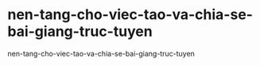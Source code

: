 # nen-tang-cho-viec-tao-va-chia-se-bai-giang-truc-tuyen
nen-tang-cho-viec-tao-va-chia-se-bai-giang-truc-tuyen

